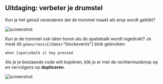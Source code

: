 ## Uitdaging: verbeter je drumstel

Kun je het geluid veranderen dat de trommel maakt als erop wordt geklikt?

![screenshot](images/band-drum-sound.png)

Kun je de trommel ook laten horen als de spatiebalk wordt ingedrukt? Je moet dit `gebeurtenis`{:class="blockevents"} blok gebruiken:

```blocks3
when [spatiebalk v] key pressed
```

Als je je bestaande code wilt kopiëren, klik je er met de rechtermuisknop op en vervolgens op **dupliceren**.

![screenshot](images/band-duplicate-code.png)